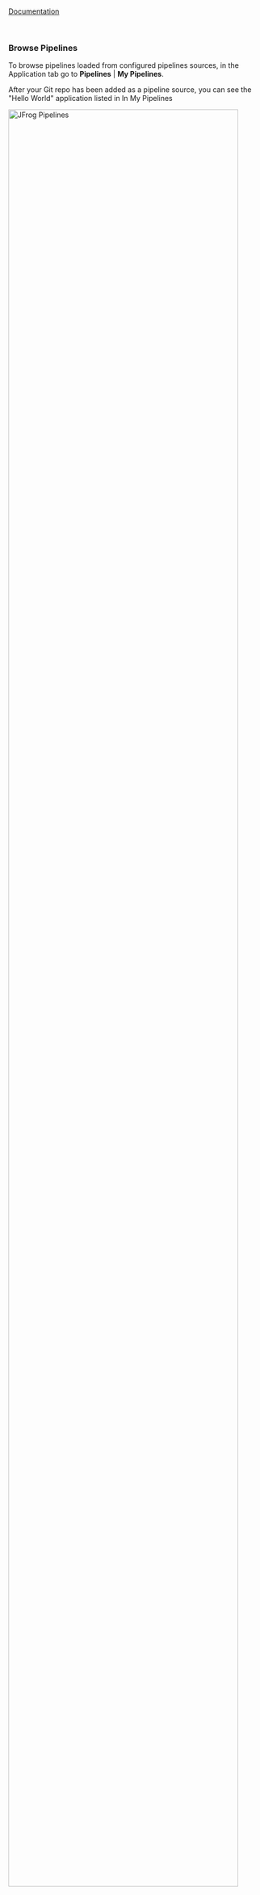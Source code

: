 <!-- ### Dev - Run Pipeline -->

<br/>

[Documentation](https://www.jfrog.com/confluence/display/JFROG/Pipelines+Step-By-Step#PipelinesStep-By-Step-RunthePipeline)

<br/>

### Browse Pipelines

To browse pipelines loaded from configured pipelines sources, in the Application tab go to **Pipelines** | **My Pipelines**. 

After your Git repo has been added as a pipeline source, you can see the "Hello World" application listed in In My Pipelines

<img src="https://www.jfrog.com/confluence/download/attachments/102630311/image2020-3-4_11-3-34.png?version=1&modificationDate=1583348615000&api=v2" alt="JFrog Pipelines" style="width:95%;background-color:transparent;border:none;" />

<br/>

Click the name of the pipeline to see its Pipeline History. This view renders a real time, interactive, diagram of the pipeline and the results of its most current run.

<img src="https://www.jfrog.com/confluence/download/attachments/102630311/image2020-3-4_13-56-21.png?version=1&modificationDate=1583358982000&api=v2" alt="JFrog Pipelines" style="width:95%;background-color:transparent;border:none;" />

<br/>

### Trigger a Pipeline Run

The pipeline has been defined to trigger execution when a new commit is made to the Git repo.  You can also execute the pipeline by manually triggering the first step.

<img src="https://www.jfrog.com/confluence/download/attachments/102630311/pipelines-hw-run.gif?version=1&modificationDate=1583359625000&api=v2" alt="JFrog Pipelines" style="width:95%;background-color:transparent;border:none;" />

For more information on triggering pipelines, see [Running a Pipeline](https://www.jfrog.com/confluence/display/JFROG/Running+a+Pipeline) in the User Guide.


<br/>

### Automation 

TBD 

How to list pipeline runs and how to trigger pipelines to run with the REST API.

[Documentation](https://www.jfrog.com/confluence/display/JFROG/Pipelines+REST+API#PipelinesRESTAPI-RUNS)

[Documentation](https://www.jfrog.com/confluence/display/JFROG/Pipelines+REST+API#PipelinesRESTAPI-RUNSTEPCONNECTIONS)

<br/> 

---